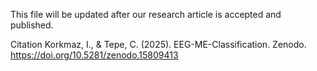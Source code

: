 This file will be updated after our research article is accepted and published.



Citation
Korkmaz, I., & Tepe, C. (2025). EEG-ME-Classification. Zenodo. https://doi.org/10.5281/zenodo.15809413
